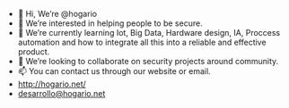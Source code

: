 - 👋 Hi, We’re @hogario
- 👀 We’re interested in helping people to be secure.
- 🌱 We’re currently learning Iot, Big Data, Hardware design, IA, Proccess automation and how to integrate all this into a reliable and effective product.
- 💞️ We’re looking to collaborate on security projects around community.
- 📫 You can contact us through our website or email. 
- http://hogario.net/ 
- desarrollo@hogario.net

<!---
hogario/hogario is a ✨ special ✨ repository because its `README.md` (this file) appears on your GitHub profile.
You can click the Preview link to take a look at your changes.
--->
